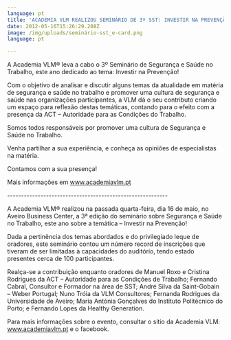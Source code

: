 ```yaml
---
language: pt
title: 'ACADEMIA VLM REALIZOU SEMINÁRIO DE 3º SST: INVESTIR NA PREVENÇÃO!'
date: 2012-05-16T15:26:29.208Z
image: /img/uploads/seminário-sst_e-card.png
language: pt

---
```

A Academia VLM® leva a cabo o 3º Seminário de Segurança e Saúde no Trabalho, este ano dedicado ao tema: Investir na Prevenção!

 Com o objetivo de analisar e discutir alguns temas da atualidade em matéria de segurança e saúde no trabalho e promover uma cultura de segurança e saúde nas organizações participantes, a VLM dá o seu contributo criando um espaço para reflexão destas temáticas, contando para o efeito com a presença da ACT – Autoridade para as Condições do Trabalho.

Somos todos responsáveis por promover uma cultura de Segurança e Saúde no Trabalho.

Venha partilhar a sua experiência, e conheça as opiniões de especialistas na matéria.

Contamos com a sua presença!

Mais informações em www.academiavlm.pt

\----------------------------------------------------------

A Academia VLM® realizou na passada quarta-feira, dia 16 de maio, no Aveiro Business Center, a 3ª edição do seminário sobre Segurança e Saúde no Trabalho, este ano sobre a temática – Investir na Prevenção!



Dada a pertinência dos temas abordados e do privilegiado leque de oradores, este seminário contou um número record de inscrições que tiveram de ser limitadas à capacidades do auditório, tendo estado presentes cerca de 100 participantes.



Realça-se a contribuição enquanto oradores de Manuel Roxo e Cristina Rodrigues da ACT – Autoridade para as Condições de Trabalho; Fernando Cabral, Consultor e Formador na área de SST; André Silva da Saint-Gobain – Weber Portugal; Nuno Tróia da VLM Consultores; Fernanda Rodrigues da Universidade de Aveiro; Maria Antónia Gonçalves do Instituto Politécnico do Porto; e Fernando Lopes da Healthy Generation.



Para mais informações sobre o evento, consultar o sítio da Academia VLM: www.academiavlm.pt e o facebook.
